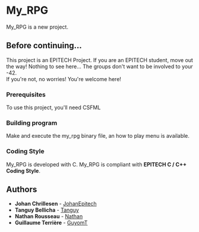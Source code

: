# My_RPG

My_RPG is a new project.

## Before continuing...

This project is an EPITECH Project. If you are an EPITECH student, move out the way! Nothing to see here... The groups don't want to be involved to your -42.<br/>If you're not, no worries! You're welcome here!

### Prerequisites

To use this project, you'll need CSFML

### Building program

Make and execute the my_rpg binary file, an how to play menu is available.

### Coding Style

My_RPG is developed with C. My_RPG is compliant with **EPITECH C / C++ Coding Style**.

## Authors

* **Johan Chrillesen** - [JohanEpitech](https://github.com/JohanEpitech)
* **Tanguy Bellicha** - [Tanguy](https://github.com/tbellicha)
* **Nathan Rousseau** - [Nathan](https://github.com/PoryLaggron)
* **Guillaume Terrière** - [GuyomT](https://github.com/GuyomT)

